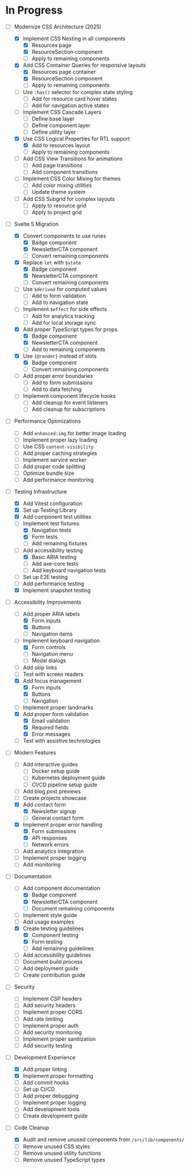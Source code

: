 # In Progress

- [ ] Modernize CSS Architecture (2025)

  - [x] Implement CSS Nesting in all components
    - [x] Resources page
    - [x] ResourceSection component
    - [ ] Apply to remaining components
  - [x] Add CSS Container Queries for responsive layouts
    - [x] Resources page container
    - [x] ResourceSection component
    - [ ] Apply to remaining components
  - [ ] Use `:has()` selector for complex state styling
    - [ ] Add for resource card hover states
    - [ ] Add for navigation active states
  - [ ] Implement CSS Cascade Layers
    - [ ] Define base layer
    - [ ] Define component layer
    - [ ] Define utility layer
  - [x] Use CSS Logical Properties for RTL support
    - [x] Add to resources layout
    - [ ] Apply to remaining components
  - [ ] Add CSS View Transitions for animations
    - [ ] Add page transitions
    - [ ] Add component transitions
  - [ ] Implement CSS Color Mixing for themes
    - [ ] Add color mixing utilities
    - [ ] Update theme system
  - [ ] Add CSS Subgrid for complex layouts
    - [ ] Apply to resource grid
    - [ ] Apply to project grid

- [ ] Svelte 5 Migration

  - [x] Convert components to use runes
    - [x] Badge component
    - [x] NewsletterCTA component
    - [ ] Convert remaining components
  - [x] Replace `let` with `$state`
    - [x] Badge component
    - [x] NewsletterCTA component
    - [ ] Convert remaining components
  - [ ] Use `$derived` for computed values
    - [ ] Add to form validation
    - [ ] Add to navigation state
  - [ ] Implement `$effect` for side effects
    - [ ] Add for analytics tracking
    - [ ] Add for local storage sync
  - [x] Add proper TypeScript types for props
    - [x] Badge component
    - [x] NewsletterCTA component
    - [ ] Add to remaining components
  - [x] Use `{@render}` instead of slots
    - [x] Badge component
    - [ ] Convert remaining components
  - [ ] Add proper error boundaries
    - [ ] Add to form submissions
    - [ ] Add to data fetching
  - [ ] Implement component lifecycle hooks
    - [ ] Add cleanup for event listeners
    - [ ] Add cleanup for subscriptions

- [ ] Performance Optimizations

  - [ ] Add `enhanced:img` for better image loading
  - [ ] Implement proper lazy loading
  - [ ] Use CSS `content-visibility`
  - [ ] Add proper caching strategies
  - [ ] Implement service worker
  - [ ] Add proper code splitting
  - [ ] Optimize bundle size
  - [ ] Add performance monitoring

- [ ] Testing Infrastructure

  - [x] Add Vitest configuration
  - [x] Set up Testing Library
  - [x] Add component test utilities
  - [ ] Implement test fixtures
    - [x] Navigation tests
    - [x] Form tests
    - [ ] Add remaining fixtures
  - [ ] Add accessibility testing
    - [x] Basic ARIA testing
    - [ ] Add axe-core tests
    - [ ] Add keyboard navigation tests
  - [ ] Set up E2E testing
  - [ ] Add performance testing
  - [x] Implement snapshot testing

- [ ] Accessibility Improvements

  - [ ] Add proper ARIA labels
    - [x] Form inputs
    - [x] Buttons
    - [ ] Navigation items
  - [ ] Implement keyboard navigation
    - [x] Form controls
    - [ ] Navigation menu
    - [ ] Modal dialogs
  - [ ] Add skip links
  - [ ] Test with screen readers
  - [x] Add focus management
    - [x] Form inputs
    - [x] Buttons
    - [ ] Navigation
  - [ ] Implement proper landmarks
  - [x] Add proper form validation
    - [x] Email validation
    - [x] Required fields
    - [x] Error messages
  - [ ] Test with assistive technologies

- [ ] Modern Features

  - [ ] Add interactive guides
    - [ ] Docker setup guide
    - [ ] Kubernetes deployment guide
    - [ ] CI/CD pipeline setup guide
  - [ ] Add blog post previews
  - [ ] Create projects showcase
  - [x] Add contact form
    - [x] Newsletter signup
    - [ ] General contact form
  - [x] Implement proper error handling
    - [x] Form submissions
    - [x] API responses
    - [ ] Network errors
  - [ ] Add analytics integration
  - [ ] Implement proper logging
  - [ ] Add monitoring

- [ ] Documentation

  - [ ] Add component documentation
    - [x] Badge component
    - [x] NewsletterCTA component
    - [ ] Document remaining components
  - [ ] Implement style guide
  - [ ] Add usage examples
  - [x] Create testing guidelines
    - [x] Component testing
    - [x] Form testing
    - [ ] Add remaining guidelines
  - [ ] Add accessibility guidelines
  - [ ] Document build process
  - [ ] Add deployment guide
  - [ ] Create contribution guide

- [ ] Security

  - [ ] Implement CSP headers
  - [ ] Add security headers
  - [ ] Implement proper CORS
  - [ ] Add rate limiting
  - [ ] Implement proper auth
  - [ ] Add security monitoring
  - [ ] Implement proper sanitization
  - [ ] Add security testing

- [ ] Development Experience

  - [x] Add proper linting
  - [x] Implement proper formatting
  - [ ] Add commit hooks
  - [ ] Set up CI/CD
  - [ ] Add proper debugging
  - [ ] Implement proper logging
  - [ ] Add development tools
  - [ ] Create development guide

- [ ] Code Cleanup
  - [x] Audit and remove unused components from `/src/lib/components/`
  - [ ] Remove unused CSS styles
  - [ ] Remove unused utility functions
  - [ ] Remove unused TypeScript types
